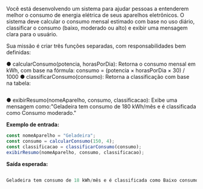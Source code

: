 Você está desenvolvendo um sistema para ajudar pessoas a entenderem melhor o consumo de energia elétrica de seus aparelhos eletrônicos. O sistema deve calcular o consumo mensal estimado com base no uso diário, classificar o consumo (baixo, moderado ou alto) e exibir uma mensagem clara para o usuário.

Sua missão é criar três funções separadas, com responsabilidades bem definidas:

● calcularConsumo(potencia, horasPorDia): Retorna o consumo mensal em kWh, com base na fórmula: consumo = (potencia × horasPorDia × 30) / 1000
● classificarConsumo(consumo): Retorna a classificação com base na tabela:

<img src=''>

● exibirResumo(nomeAparelho, consumo, classificacao): Exibe uma mensagem como:"Geladeira tem consumo de 180 kWh/mês e é classificada como Consumo moderado."

**Exemplo de entrada:**

```js
const nomeAparelho = "Geladeira";
const consumo = calcularConsumo(150, 4);
const classificacao = classificarConsumo(consumo);
exibirResumo(nomeAparelho, consumo, classificacao);
```

**Saída esperada:**

```js

Geladeira tem consumo de 18 kWh/mês e é classificada como Baixo consumo.

```
